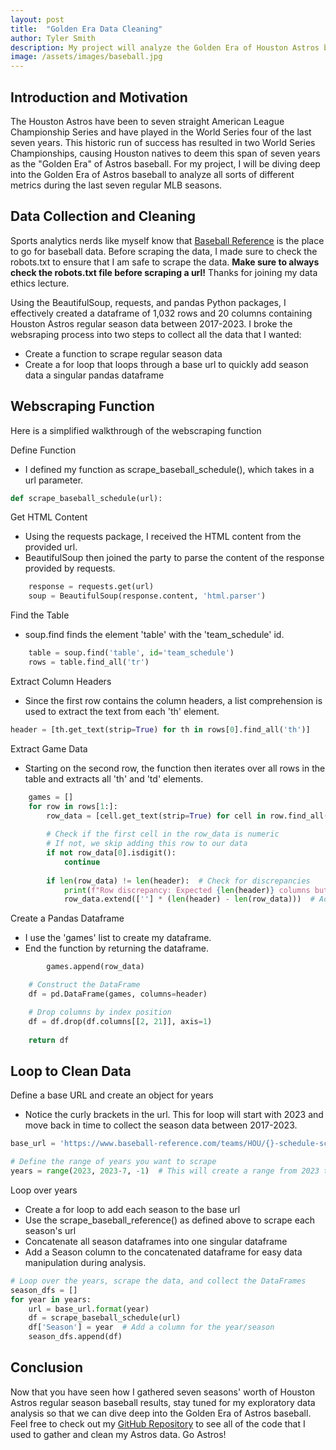 ```yaml
---
layout: post
title:  "Golden Era Data Cleaning"
author: Tyler Smith
description: My project will analyze the Golden Era of Houston Astros baseball.
image: /assets/images/baseball.jpg
---
```


<h2>Introduction and Motivation</h2>

The Houston Astros have been to seven straight American League Championship Series and have played in the World Series four of the last seven years. This historic run of success
has resulted in two World Series Championships, causing Houston natives to deem this span of seven years as the "Golden Era" of Astros baseball. For my project, I will be diving
deep into the Golden Era of Astros baseball to analyze all sorts of different metrics during the last seven regular MLB seasons.

<h2>Data Collection and Cleaning</h2>

Sports analytics nerds like myself know that [Baseball Reference](https://www.baseball-reference.com/) is the place to go for baseball data. Before scraping the data, I made sure to check the robots.txt to ensure that I am safe to scrape the data. **Make sure to always check the robots.txt file before scraping a url!** Thanks for joining my data ethics lecture. 

Using the BeautifulSoup, requests, and pandas Python packages, I effectively created a dataframe of 1,032 rows and 20 columns containing Houston Astros regular season data between 2017-2023. I broke the websraping process into two steps to collect all the data that I wanted:

* Create a function to scrape regular season data
* Create a for loop that loops through a base url to quickly add season data a singular pandas dataframe

<h2>Webscraping Function</h2>

Here is a simplified walkthrough of the webscraping function

Define Function
  * I defined my function as scrape_baseball_schedule(), which takes in a url parameter.

```python
def scrape_baseball_schedule(url):
```

Get HTML Content
  * Using the requests package, I received the HTML content from the provided url.
  * BeautifulSoup then joined the party to parse the content of the response provided by requests.

```python
    response = requests.get(url)
    soup = BeautifulSoup(response.content, 'html.parser')
```

Find the Table
  * soup.find finds the element 'table' with the 'team_schedule' id.

```python
    table = soup.find('table', id='team_schedule')
    rows = table.find_all('tr')
```

Extract Column Headers
 * Since the first row contains the column headers, a list comprehension is used to extract the text from each 'th' element.

```python
header = [th.get_text(strip=True) for th in rows[0].find_all('th')]
```

Extract Game Data
 * Starting on the second row, the function then iterates over all rows in the table and extracts all 'th' and 'td' elements.

```python
    games = []
    for row in rows[1:]:
        row_data = [cell.get_text(strip=True) for cell in row.find_all(['td', 'th'])]  # Get both td and th cells
        
        # Check if the first cell in the row_data is numeric
        # If not, we skip adding this row to our data
        if not row_data[0].isdigit():
            continue
        
        if len(row_data) != len(header):  # Check for discrepancies
            print(f"Row discrepancy: Expected {len(header)} columns but got {len(rowData)}.")
            row_data.extend([''] * (len(header) - len(row_data)))  # Add empty strings for missing columns
```

Create a Pandas Dataframe
 * I use the 'games' list to create my dataframe.
 * End the function by returning the dataframe.

```python
        games.append(row_data)

    # Construct the DataFrame
    df = pd.DataFrame(games, columns=header)

    # Drop columns by index position
    df = df.drop(df.columns[[2, 21]], axis=1)
    
    return df
```

<h2>Loop to Clean Data</h2>

Define a base URL and create an object for years
 * Notice the curly brackets in the url. This for loop will start with 2023 and move back in time to collect the season data between 2017-2023.

```python
base_url = 'https://www.baseball-reference.com/teams/HOU/{}-schedule-scores.shtml'

# Define the range of years you want to scrape
years = range(2023, 2023-7, -1)  # This will create a range from 2023 to 2017
```

Loop over years
 * Create a for loop to add each season to the base url
 * Use the scrape_baseball_reference() as defined above to scrape each season's url
 * Concatenate all season dataframes into one singular dataframe
 * Add a Season column to the concatenated dataframe for easy data manipulation during analysis.

```python
# Loop over the years, scrape the data, and collect the DataFrames
season_dfs = []
for year in years:
    url = base_url.format(year)
    df = scrape_baseball_schedule(url)
    df['Season'] = year  # Add a column for the year/season
    season_dfs.append(df)
```

<h2>Conclusion</h2>

Now that you have seen how I gathered seven seasons' worth of Houston Astros regular season baseball results, stay tuned for my exploratory data analysis so that we can dive 
deep into the Golden Era of Astros baseball. Feel free to check out my [GitHub Repository](https://github.com/tyler-c-smith04/semester_project) to see all of the code that I used
to gather and clean my Astros data. Go Astros!

